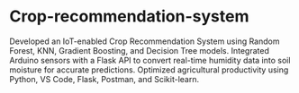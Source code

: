 # Crop-recommendation-system
Developed an IoT-enabled Crop Recommendation System using Random Forest, KNN, Gradient Boosting, and Decision Tree models. Integrated Arduino sensors with a Flask API to convert real-time humidity data into soil moisture for accurate predictions. Optimized agricultural productivity using Python, VS Code, Flask, Postman, and Scikit-learn.
